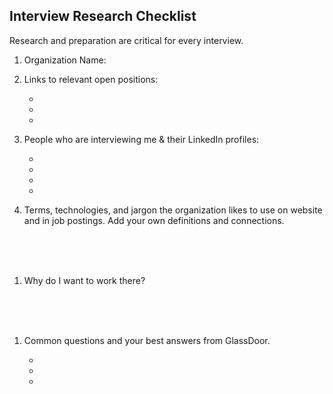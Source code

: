 Interview Research Checklist
-------

Research and preparation are critical for every interview.

1. Organization Name:

1. Links to relevant open positions:

    -  
    -  
    -  

1. People who are interviewing me & their LinkedIn profiles:

    -  
    -  
    -  
    -  

1. Terms, technologies, and jargon the organization likes to use on website and in job postings. Add your own definitions and connections.

<br>
<br>
<br>

1. Why do I want to work there?

<br>
<br>
<br>

1. Common questions and your best answers from GlassDoor.

    -  
    -  
    -  
    